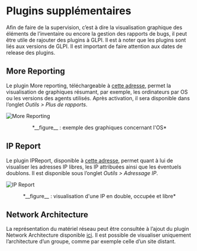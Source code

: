 # Plugins supplémentaires

Afin de faire de la supervision, c’est à dire la visualisation graphique des éléments de l’inventaire ou encore la gestion des rapports de bugs, il peut être utile de rajouter des plugins à GLPI. Il est à noter que les plugins sont liés aux versions de GLPI. Il est important de faire attention aux dates de release des plugins.

## More Reporting

Le plugin More reporting, téléchargeable à [cette adresse](http://plugins.glpi-project.org/#/plugin/mreporting), permet la visualisation de graphiques résumant, par exemple, les ordinateurs par OS ou les versions des agents utilisés. Après activation, il sera disponible dans l’onglet *Outils > Plus de rapports*.

![More Reporting](/img/plugins/moreReporting.png "more reporting")
<p align=center>
<caption>*__figure__ : exemple des graphiques concernant l'OS*</caption>
</p>

## IP Report

Le plugin IPReport, disponible à [cette adresse](http://plugins.glpi-project.org/#/plugin/addressing), permet quant à lui de visualiser les adresses IP libres, les IP attribuées ainsi que les éventuels doublons. Il est disponible sous l’onglet *Outils > Adressage IP*.

![IP Report](/img/plugins/IPReport.png "IP report")
<p align=center>
<caption>*__figure__ : visualisation d'une IP en double, occupée et libre*</caption>
</p>

## Network Architecture

La représentation du matériel réseau peut être consultée à l’ajout du plugin Network Architecture disponible [ici](http://plugins.glpi-project.org/#/plugin/archires). Il est possible de visualiser uniquement l’architecture d’un groupe, comme par exemple celle d’un site distant.
